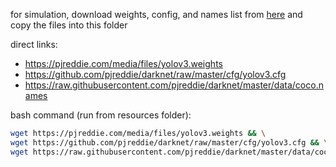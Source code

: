 for simulation, download weights, config, and names list from [here](https://www.codespeedy.com/yolo-object-detection-from-image-with-opencv-and-python/) and copy the files into this folder

direct links:
 - <https://pjreddie.com/media/files/yolov3.weights>
 - <https://github.com/pjreddie/darknet/raw/master/cfg/yolov3.cfg>
 - <https://raw.githubusercontent.com/pjreddie/darknet/master/data/coco.names>

bash command (run from resources folder):
```sh
wget https://pjreddie.com/media/files/yolov3.weights && \
wget https://github.com/pjreddie/darknet/raw/master/cfg/yolov3.cfg && \
wget https://raw.githubusercontent.com/pjreddie/darknet/master/data/coco.names
```